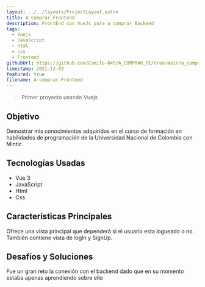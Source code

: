```yaml
---
layout: ../../layouts/ProjectLayout.astro
title: A comprar Frontend
description: FrontEnd con VueJs para a comprar Backend
tags:
  - Vuejs
  - JavaScript
  - html
  - css
  - Frontend
githubUrl: https://github.com/Camilo-845/A_COMPRAR_FE/tree/main/a_comprar_fe
timestamp: 2021-12-03
featured: true
filename: A-comprar-Frontend
---
```

> Primer proyecto usando Vuejs
## Objetivo
Demostrar mis conocimientos adquiridos en el curso de formación en habilidades de programación de la Universidad Nacional de Colombia con Mintic
## Tecnologías Usadas
- Vue 3
- JavaScript
- Html
- Css
## Características Principales
Ofrece una vista principal que dependerá si el usuario esta logueado o no. También contiene vista de logIn y SignUp.
## Desafíos y Soluciones
Fue un gran reto la conexión con el backend dado que en su momento estaba apenas aprendiendo sobre ello